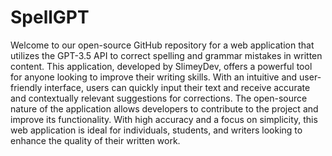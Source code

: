 # SpellGPT

Welcome to our open-source GitHub repository for a web application that utilizes the GPT-3.5 API to correct spelling and grammar mistakes in written content. This application, developed by SlimeyDev, offers a powerful tool for anyone looking to improve their writing skills. With an intuitive and user-friendly interface, users can quickly input their text and receive accurate and contextually relevant suggestions for corrections. The open-source nature of the application allows developers to contribute to the project and improve its functionality. With high accuracy and a focus on simplicity, this web application is ideal for individuals, students, and writers looking to enhance the quality of their written work.